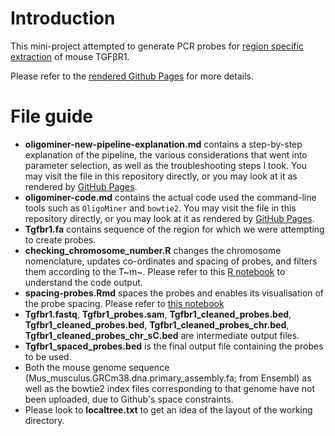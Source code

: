 # Introduction

This mini-project attempted to generate PCR probes for [region specific extraction](https://bmcgenomics.biomedcentral.com/articles/10.1186/s12864-016-2836-6) of mouse TGFβR1.

Please refer to the  [rendered Github Pages](https://kkkaslikar.github.io/making-evenly-spaced-probes/) for more details.

# File guide

* **oligominer-new-pipeline-explanation.md** contains a step-by-step explanation of the pipeline, the various considerations that went into parameter selection, as well as the troubleshooting steps I took. You may visit the file in this repository directly, or you may look at it as rendered by [GitHub Pages](https://github.com/kkkaslikar/making-evenly-spaced-probes/oligominer-new-pipeline-explanation.html).
* **oligominer-code.md** contains the actual code used the command-line tools such as `OligoMiner` and `bowtie2`. You may visit the file in this repository directly, or you may look at it as rendered by [GitHub Pages](https://github.com/kkkaslikar/making-evenly-spaced-probes/oligominer-code.html).
* **Tgfbr1.fa** contains sequence of the region for which we were attempting to create probes.
* **checking_chromosome_number.R** changes the chromosome nomenclature, updates co-ordinates and spacing of probes, and filters them according to the T~m~. Please refer to this [R notebook](https://kkkaslikar.github.io/making-evenly-spaced-probes/checking_chromosome_number.nb.html) to understand the code output.
* **spacing-probes.Rmd** spaces the probes and enables its visualisation of the probe spacing. Please refer to [this notebook](https://kkkaslikar.github.io/making-evenly-spaced-probes/spacing-probes.nb.html)
* **Tgfbr1.fastq**, **Tgfbr1_probes.sam**,  **Tgfbr1_cleaned_probes.bed**, **Tgfbr1_cleaned_probes.bed**, **Tgfbr1_cleaned_probes_chr.bed**, **Tgfbr1_cleaned_probes_chr_sC.bed** are intermediate output files.
* **Tgfbr1_spaced_probes.bed** is the final output file containing the probes to be used.
* Both the mouse genome sequence (Mus_musculus.GRCm38.dna.primary_assembly.fa; from Ensembl) as well as the bowtie2 index files corresponding to that genome have not been uploaded, due to Github's space constraints.
* Please look to **localtree.txt** to get an idea of the layout of the working directory.
